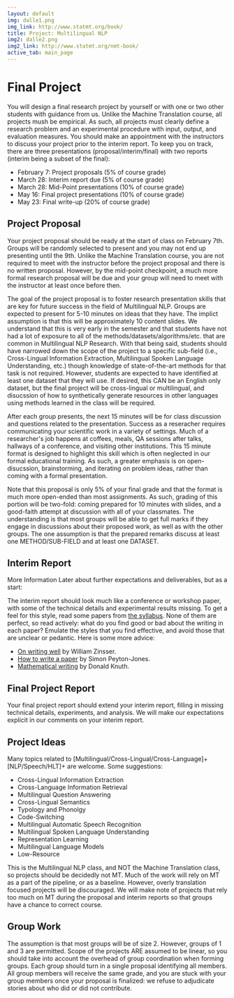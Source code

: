 ```yaml
---
layout: default
img: dalle1.png
img_link: http://www.statmt.org/book/
title: Project: Multilingual NLP
img2: dalle2.png
img2_link: http://www.statmt.org/nmt-book/
active_tab: main_page
---
```


Final Project
=============

You will design a final research project by yourself or with one or two other
students with guidance from us. Unlike the Machine Translation course, all
projects mush be empirical. As such, all projects 
must clearly define a research problem and an experimental procedure with 
input, output, and evaluation measures. You should make an appointment with
the instructors to discuss your project prior to the interim report. To
keep you on track, there are three presentations (proposal/interim/final) with
two reports (interim being a subset of the final):

<!-- * BEFORE October 19: Meet with your instructors, by [appointment](https://docs.google.com/document/d/1DVmTdxl9WqlrV7VVZB5uw5ix5WtnEmfGLrGk2JHueUo/edit?usp=sharing). -->
* February 7: Project proposals (5% of course grade)
* March 28: Interim report due (5% of course grade)
* March  28: Mid-Point presentations (10% of course grade)
* May 16: Final project presentations (10% of course grade)
* May 23: Final write-up (20% of course grade)


<!-- Project Presentations
---------------------

Please [sign up](https://docs.google.com/document/d/116YjbaF189kINjbIXRviO5AQnb4edqANs-GBqGbuZRc/edit?usp=sharing). -->

Project Proposal
----------------
Your project proposal should be ready at the start of class on February 7th.
Groups will be randomly selected to present and you may not end up presenting
until the 9th. Unlike the Machine Translation course, you are not required
to meet with the instructor before the project proposal and there is no
written proposal. However, by the mid-point checkpoint, a much more formal
research proposal will be due and your group will need to meet with the
instructor at least once before then.

<!-- Your project proposal must identify a concrete research plan. A survey
proposal must clearly identify:

* A coherent research area related to machine translation. The research
area could be organized around a specific application, a technical 
problem, or a coherent set of methods for solving problems. The area
should be one that has not been surveyed before, or at least not 
recently.

* A set of initial papers to be surveyed.

* An outline of the themes that you expect to find, and questions that
you hope to learn answers to.

An empirical proposal must clearly idenfity:

* A single problem related to machine translation. Your problem should
be illustrated with an example and stated formally, ideally in the first
paragraph.

* An outline of your project. How will you solve the problem? What models 
and algorithms will you implement? What software will you use? 

* An experimental design. How will you know if you solved the problem?
You should clearly identify input, output, and evaluation measures.

The proposal is a contract. If we give you full credit for it, we expect
you to implement it and analyze the results, and we will give you full 
credit for the entire project if you do. If you turn in a weak proposal, 
you can revise it and resubmit it before moving forward. But the longer you 
take to define your project, the less time you will have to implement it, so
do the best you can for this early checkpoint. -->

The goal of the project proposal is to foster research presentation skills
that are key for future success in the field of Multilingual NLP. Groups
are expected to present for 5-10 minutes on ideas that they have. The implict
assumption is that this will be approximately 10 content slides. We 
understand that this is very early in the semester and that students have
not had a lot of exposure to all of the methods/datasets/algorithms/etc.
that are common in Multilingual NLP Research. With that being said,
students should have narrowed down the scope of the project to a specific
sub-field (i.e., Cross-Lingual Information Extraction, Multilingual
Spoken Language Understanding, etc.) though knowledge of state-of-the-art
methods for that task is not required. However, students are expected
to have identified at least one dataset that they will use. If desired, this
CAN be an English only dataset, but the final project will be cross-lingual or
multilingual, and disucssion of how to synthetically generate resources in
other languages using methods learned in the class will be required.

After each group presents, the next 15 minutes will be for class discussion
and questions related to the presentation. Success as a reseracher requires
communicating your scientific work in a variety of settings. Much of a 
researcher's job happens at coffees, meals, QA sessions after talks, hallways
of a conference, and visiting other institutions. This 15 minute format is
designed to highlight this skill which is often neglected in our formal
educational training. As such, a greater emphasis is on open-disucssion,
brainstorming, and iterating on problem ideas, rather than coming with a 
formal presentation.

Note that this proposal is only 5% of your final grade and that the format
is much more open-ended than most assignments. As such, grading of this
portion will be two-fold: coming prepared for 10 minutes with slides, and
a good-faith attempt at discussion with all of your classmates. The
understanding is that most groups will be able to get full marks if they
engage in discussions about their proposed work, as well as with the 
other groups. The one assumption is that the prepared remarks discuss
at least one METHOD/SUB-FIELD and at least one DATASET.

Interim Report
--------------

More Information Later about further expectations and deliverables,
but as a start:

<!-- For your interim report, you should have made substantial progress
on your project. For a survey, you should have read many of the papers,
identified main themes of the literature, and synthesized these into an 
outline. For an empirical project, you should have collected data, developed
baseline algorithms and metrics, and run preliminary experiments. Your 
interim report is an extension of your proposal, clarifying existing
material where requested, adding technical details of completed work, and 
outlining planned work. A reader should be able to answer these questions:

* What problem are you trying to solve or survey? Illustrate the problem with
examples and a give a precise technical description. Clearly identify inputs
and outputs. Be concise: if you don't hook your reader in the first paragraph
or so, they won't keep reading.

* Why is the problem important? If you could solve it, would you answer 
a scientific or mathematical question about language? Would you be able to 
build better, faster, or more usable systems than we can build now?

* Why is the problem hard? How do the obvious solutions fail? For an 
empirical project, answer this question by implementing and/ or running a 
baseline algorithm and analyzing the failure cases. For a survey paper, you
should find evidence in the literature.

* For an empirical paper: what is your proposed solution? Give a technical
description of your planned work, with enough detail that someone could
implement it. Your description should include an evaluation plan. For a 
survey paper: what are solutions that have been tried? Your description
should be convincing enough that your reader believes they'll learn
something interesting if they read all the way to the end of your 
(as yet unwritten!) final report.
-->

The interim report should look much like a conference or workshop paper, with
some of the technical details and experimental results missing. To get a feel
for this style, read some papers from [the syllabus](syllabus.html). None of
them are perfect, so read actively: what do you find good or bad
about the writing in each paper? Emulate the styles that you find effective, 
and avoid those that are unclear or pedantic. Here is some more advice:

* [On writing well](http://www.amazon.com/Writing-Well-30th-Anniversary-Edition/dp/0060891548) by William Zinsser.
* [How to write a paper](http://research.microsoft.com/en-us/um/people/simonpj/papers/giving-a-talk/writing-a-paper-slides.pdf) by Simon Peyton-Jones.
* [Mathematical writing](http://jmlr.org/reviewing-papers/knuth_mathematical_writing.pdf) by Donald Knuth.

Final Project Report
--------------------------------------------

Your final project report should extend your interim report, filling in 
missing technical details, experiments, and analysis. We will make our
expectations explicit in our comments on your interim report.

Project Ideas
-------------

Many topics related to [Multilingual/Cross-Lingual/Cross-Language]+ [NLP/Speech/HLT]+
 are welcome. Some suggestions:

* Cross-Lingual Information Extraction
* Cross-Language Information Retrieval
* Multilingual Question Answering
* Cross-Lingual Semantics
* Typology and Phonolgy
* Code-Switching
* Multilingual Automatic Speech Recognition
* Multilingual Spoken Language Understanding
* Representation Learning
* Multilingual Language Models
* Low-Resource

This is the Multilingual NLP class, and NOT the Machine Translation class, so
projects should be decidedly not MT. Much of the work will rely on MT as a part
of the pipeline, or as a baseline. However, overly translation focused projects
will be discouraged. We will make note of projects that rely too much on MT
during the proposal and interim reports so that groups have a chance to correct
course.
<!--
* Extensions to existing neural machine translation systems
* Analysis and visualization of machine translation systems
* Advanced decoding algorithms.
* Principled methods for incorporating non-parallel data 
  (e.g., dictionaries, grammars, or thesauri) into translation models.
* Aspects of corpus crawling
  * Document alignment
  * Sentence alignment
  * Corpus cleaning
* [Interactive machine translation](http://www.casmacat.eu/) that assists human translators.
* Experiment with different data conditions (social media text, speech, out-of-domain)
* Post-processing MT output (e.g., applying correct capitalization, removing unnecessary spaces,
  combining compounds)
* Pushing further on one of the homeworks, say by incorporating more advanced techniques and more
  data.
* [Writing your own MT class assignment](http://mt-class.org/penn/project.html) -->

Group Work
----------
The assumption is that most groups will be of size 2. However, groups
of 1 and 3 are permitted. Scope of the projects ARE assumed to be
linear, so you should take into account the overhead 
of group coordination when forming groups. Each group should turn in a single 
proposal identifying all members. All group members will receive the same grade, 
and you are stuck with your group members once your proposal is finalized: we 
refuse to adjudicate stories about who did or did not contribute. 


